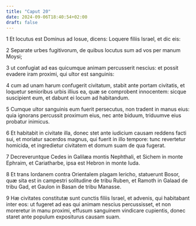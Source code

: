 ```yaml
---
title: "Caput 20"
date: 2024-09-06T18:40:54+02:00
draft: false
---
```




1 Et locutus est Dominus ad Iosue, dicens: Loquere filiis Israel, et dic eis:

2 Separate urbes fugitivorum, de quibus locutus sum ad vos per manum Moysi;

3 ut confugiat ad eas quicumque animam percusserit nescius: et possit evadere iram proximi, qui ultor est sanguinis:

4 cum ad unam harum confugerit civitatum, stabit ante portam civitatis, et loquetur senioribus urbis illius ea, quæ se comprobent innocentem: sicque suscipient eum, et dabunt ei locum ad habitandum.

5 Cumque ultor sanguinis eum fuerit persecutus, non tradent in manus eius: quia ignorans percussit proximum eius, nec ante biduum, triduumve eius probatur inimicus.

6 Et habitabit in civitate illa, donec stet ante iudicium causam reddens facti sui, et moriatur sacerdos magnus, qui fuerit in illo tempore: tunc revertetur homicida, et ingredietur civitatem et domum suam de qua fugerat.

7 Decreveruntque Cedes in Galilæa montis Nephthali, et Sichem in monte Ephraim, et Cariatharbe, ipsa est Hebron in monte Iuda.

8 Et trans Iordanem contra Orientalem plagam Iericho, statuerunt Bosor, quæ sita est in campestri solitudine de tribu Ruben, et Ramoth in Galaad de tribu Gad, et Gaulon in Basan de tribu Manasse.

9 Hæ civitates constitutæ sunt cunctis filiis Israel, et advenis, qui habitabant inter eos: ut fugeret ad eas qui animam nescius percussisset, et non moreretur in manu proximi, effusum sanguinem vindicare cupientis, donec staret ante populum expositurus causam suam.

